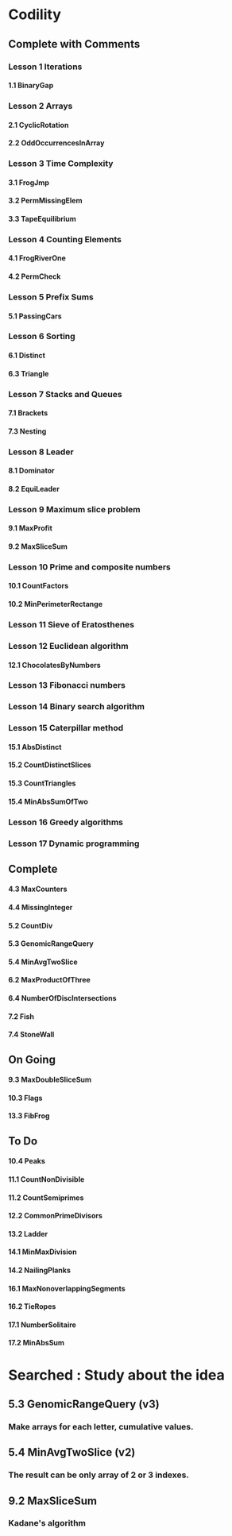 # Codility
## Complete with Comments
### Lesson 1 Iterations
#### 1.1 BinaryGap
### Lesson 2 Arrays
#### 2.1 CyclicRotation
#### 2.2 OddOccurrencesInArray
### Lesson 3 Time Complexity
#### 3.1 FrogJmp
#### 3.2 PermMissingElem
#### 3.3 TapeEquilibrium
### Lesson 4 Counting Elements
#### 4.1 FrogRiverOne
#### 4.2 PermCheck
### Lesson 5 Prefix Sums
#### 5.1 PassingCars
### Lesson 6 Sorting
#### 6.1 Distinct
#### 6.3 Triangle
### Lesson 7 Stacks and Queues
#### 7.1 Brackets
#### 7.3 Nesting
### Lesson 8 Leader
#### 8.1 Dominator
#### 8.2 EquiLeader
### Lesson 9 Maximum slice problem
#### 9.1 MaxProfit
#### 9.2 MaxSliceSum
### Lesson 10 Prime and composite numbers
#### 10.1 CountFactors
#### 10.2 MinPerimeterRectange
### Lesson 11 Sieve of Eratosthenes
####
### Lesson 12 Euclidean algorithm
#### 12.1 ChocolatesByNumbers
### Lesson 13 Fibonacci numbers
####
### Lesson 14 Binary search algorithm
####
### Lesson 15 Caterpillar method
#### 15.1 AbsDistinct
#### 15.2 CountDistinctSlices
#### 15.3 CountTriangles
#### 15.4 MinAbsSumOfTwo
### Lesson 16 Greedy algorithms
####
### Lesson 17 Dynamic programming
####

## Complete
#### 4.3 MaxCounters
#### 4.4 MissingInteger
#### 5.2 CountDiv
#### 5.3 GenomicRangeQuery
#### 5.4 MinAvgTwoSlice
#### 6.2 MaxProductOfThree
#### 6.4 NumberOfDiscIntersections
#### 7.2 Fish
#### 7.4 StoneWall

## On Going
#### 9.3 MaxDoubleSliceSum
#### 10.3 Flags
#### 13.3 FibFrog

## To Do
#### 10.4 Peaks
#### 11.1 CountNonDivisible
#### 11.2 CountSemiprimes
#### 12.2 CommonPrimeDivisors
#### 13.2 Ladder
#### 14.1 MinMaxDivision
#### 14.2 NailingPlanks
#### 16.1 MaxNonoverlappingSegments
#### 16.2 TieRopes
#### 17.1 NumberSolitaire
#### 17.2 MinAbsSum

# Searched : Study about the idea
## 5.3 GenomicRangeQuery (v3)
### Make arrays for each letter, cumulative values.
## 5.4 MinAvgTwoSlice (v2)
### The result can be only array of 2 or 3 indexes.
## 9.2 MaxSliceSum 
### Kadane's algorithm